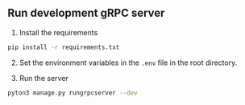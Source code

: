 ## Run development gRPC server

1. Install the requirements

```bash
pip install -r requirements.txt
```

2. Set the environment variables in the `.env` file in the root directory.


3. Run the server
```bash
pyton3 manage.py rungrpcserver --dev
```

